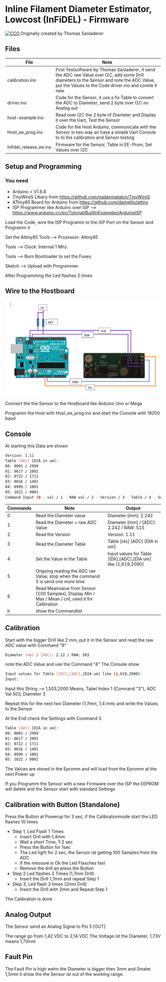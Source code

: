 # Inline Filament Diameter Estimator, Lowcost (InFiDEL) - Firmware

<p xmlns:dct="http://purl.org/dc/terms/" xmlns:vcard="http://www.w3.org/2001/vcard-rdf/3.0#">
  <a rel="license"
     href="http://creativecommons.org/publicdomain/zero/1.0/">
    <img src="https://licensebuttons.net/p/zero/1.0/80x15.png" style="border-style: none;" alt="CC0" />
  </a>
  Originally created by Thomas Sanladerer
</p>

## Files
| File | Note |
| ------ | ------ |
| calibration.ino | First Testsoftware by Thomas Sanladerer, it send the ADC raw Value over I2C, add some Drill diameters to the Sensor and note the ADC Value, put the Values to the Code driver.ino and comile it new |
| driver.ino | Code for the Sensor, it use a fix Table to convert the ADC to Diameter, send 2 byte over I2C no Analog out |
| host-example.ino | Read over I2C the 2 byte of Diameter and Display it over the Uart, Test the Sensor |
| Host_ee_prog.ino | Code for the Host Arduino, communicate with the Sensor in two way an have a simple Uart Console to to the calibration and Sensor testing |
| Infidel_release_ee.ino | Firmware for the Sensor, Table in EE-Prom, Set Values over I2C |

## Setup and Programming 

### You need
- Arduino > V1.8.8
- TinyWireS LIbary from https://github.com/nadavmatalon/TinyWireS
- ATtiny85 Board for Arduino from https://github.com/damellis/attiny
- ISP Programmer like Arduino over ISP --> https://www.arduino.cc/en/Tutorial/BuiltInExamples/ArduinoISP
 
Load the Code, wire the ISP Programm to the ISP Port on the Sensor and Programm it

Set the Attiny85
Tools --> Prozessor: Attiny85

Tools --> Clock: Internal 1 Mhz

Tools --> Burn Bootloader to set the Fuses


Sketch --> Upload with Programmer

After Programming the Led flashes 2 times

## Wire to the Hostboard

![Alt text](host_to_sensor_arduino.PNG?raw=true "Wire Disgramm")

Connect the the Sensor to the Hostboard like Arduino Uno or Mega

Programm the Host with Host_ee_prog.ino and start the Console with 19200 baud

## Console

At starting this Data are shown
```sh
Version: 1.11
Table [ADC] [DIA in um]:
00: 0001 / 2999
01: 0617 / 2092
02: 0722 / 1711
03: 0816 / 1401
04: 0999 / 1001
05: 1022 / 0001
Command Input (0 - val / 1 - RAW val / 2 - Version / 3 - Table / 4 - Set Tabel Val):
```

| Commands | Note |  Output |
| ------ | ------ |  ------ |
| 0 | Read the Diameter value  |  Diameter [mm]: 2.242 |
| 1 | Read the Diameter + raw ADC Value | Diameter [mm] / [ADC]: 2.242 / RAW: 515 |
| 2 | Read the Version | Version: 1.11 |
| 3 | Read the Diameter Table | Table [idx] [ADC] [DIA in um] |
| 4 | Set the Value in the Table | Input values for Table [IDX],[ADC],[DIA um] like (1,619,2090) |
| 5 | Ongoing reading the ADC rae Value, stop when the command 5 is send one more time |
| 6 | Read Meanvalue from Sensor (100 Samples), Display Min / Max / Mean / cnt, used it for Calibration |
| h | show the Commandlist |

## Calibration

Start with the bigger Drill like 2 mm, put it in the Sensor and read the raw ADC value with Command "6"
```sh
Diameter [mm] / [ADC]: 2.12 / RAW: 503
```
note the ADC Value and use the Command "4" 
The Console show 

```sh
Input values for Table [IDX],[ADC],[DIA um] like (1,619,2090)
Input: 
```

Input this String --> 1,503,2000
Means, Tabel Index 1 (Comnand "3"), ADC Val 503, Diameter 3

Repeat this for the next two Diameter (1,7mm, 1,4 mm) and write the Values to the Sensor

At the End check the Settings with Command 3

```sh
Table [ADC] [DIA in um]:
00: 0001 / 2999
01: 0617 / 2092
02: 0722 / 1711
03: 0816 / 1401
04: 0999 / 1001
05: 1022 / 0001
```

The Values are stored in the Epromm and will load from the Epromm at the next Power up

 If you Programm the Sensor with a new Firmware over the ISP the EEPROM will delete 
 and the Sensor start with standard Settings
 
 
## Calibration with Button (Standalone)

Press the Button at Powerup for 3 sec, if the Calibrationmode start the LED flashes 10 times

* Step 1, Led Flash 1 Times
	*   Insert Drill with 1,4mm
	*   Wait a short Time, 1-2 sec
	*   Press the Button for 1sec
	*   The Led light for 2 sec, the Sensor ist getting 100 Samples from the ADC 
	*   If the messure is Ok the Led Flasches fast
	*   Remove the drill an press the Button
*   Step 2 Led flashes 2 Times (1,7mm Drill)
    *   Insert the Drill 1,7mm and repeat Step 1
*   Step 3, Led flash 3 times (2mm Drill)
	*   Insert the Drill with 2mm and Repeat Step 1

The Calibration is done


 
 ## Analog Output
 
 The Sensor send an Analog Signal to Pin 5 [OUT]
 
 The range go from 1,42 VDC to 2,14 VDC 
 The Voltage ist the Diameter, 1,73V means 1,73mm
 
 
 ## Fault Pin
 
 The Fault Pin is high wehn the Diameter is bigger then 3mm and Smaler 1,5mm
 it show the the Sensor ist out of the working range.
 
 
 
 



